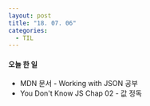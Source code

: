 ```yaml
---
layout: post
title: "18. 07. 06"
categories:
  - TIL
---
```


#### 오늘 한 일
- MDN 문서 - Working with JSON 공부
- You Don't Know JS Chap 02 - 값 정독
